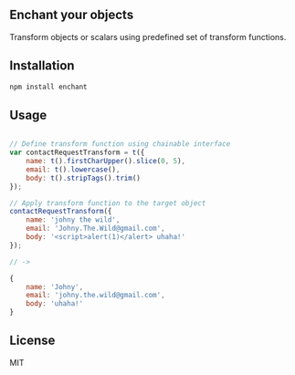 ## Enchant your objects

Transform objects or scalars using predefined set of transform functions.

## Installation

```sh
npm install enchant
```

## Usage

```js

// Define transform function using chainable interface
var contactRequestTransform = t({
	name: t().firstCharUpper().slice(0, 5),
	email: t().lowercase(),
	body: t().stripTags().trim()
});

// Apply transform function to the target object
contactRequestTransform({
	name: 'johny the wild',
	email: 'Johny.The.Wild@gmail.com',
	body: '<script>alert(1)</alert> uhaha!'
});

// ->

{
	name: 'Johny',
	email: 'johny.the.wild@gmail.com',
	body: 'uhaha!'
}
```

## License
MIT
